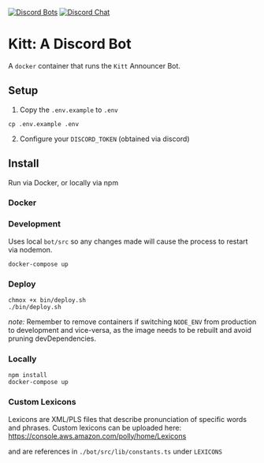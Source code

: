 [![Discord Bots](https://discordbots.org/api/widget/status/530825629793517590.svg?noavatar=true)](https://discordbots.org/bot/530825629793517590)
[![Discord Chat](https://img.shields.io/discord/780563398026592268.svg)](https://discord.gg/8ZsAYZ8Smd)

# Kitt: A Discord Bot

A `docker` container that runs the `Kitt` Announcer Bot.

## Setup

1. Copy the `.env.example` to `.env`

```
cp .env.example .env
```

2. Configure your `DISCORD_TOKEN` (obtained via discord)

## Install

Run via Docker, or locally via npm

### Docker

### Development

Uses local `bot/src` so any changes made will cause the process to restart via nodemon.

```
docker-compose up
```

### Deploy

```
chmox +x bin/deploy.sh
./bin/deploy.sh
```

_note:_ Remember to remove containers if switching `NODE_ENV` from production to development and vice-versa, as the image needs to be rebuilt and avoid pruning devDependencies.

### Locally

```
npm install
docker-compose up
```

### Custom Lexicons

Lexicons are XML/PLS files that describe pronunciation of specific words and phrases.
Custom lexicons can be uploaded here: https://console.aws.amazon.com/polly/home/Lexicons

and are references in `./bot/src/lib/constants.ts` under `LEXICONS`
